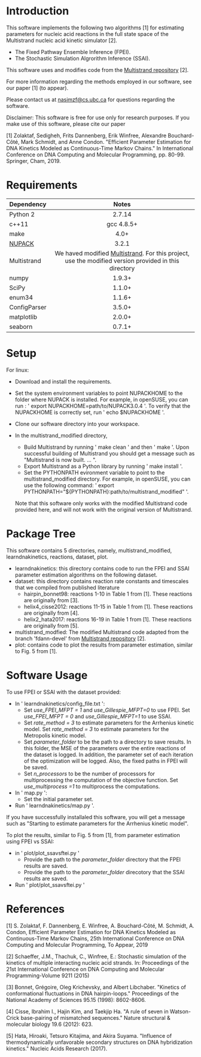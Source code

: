 # Introduction

This software implements  the following two algorithms [1] for estimating parameters for nucleic acid reactions in the full state space of the Multistrand nucleic acid kinetic simulator [2]. 
 
- The Fixed Pathway Ensemble Inference (FPEI).
- The Stochastic Simulation Algrorithm Inference (SSAI).

 This software uses and modifies code from the <a href="https://github.com/DNA-and-Natural-Algorithms-Group/multistrand">Multistrand repository</a> [2]. 

For more information regarding the methods employed in our software, see our paper [1] (to appear). 

Please contact us at nasimzf@cs.ubc.ca for questions regarding the software.

Disclaimer: This software is free for use only for research purposes. If you make use of this software, please cite our paper

[1] Zolaktaf, Sedigheh, Frits Dannenberg, Erik Winfree, Alexandre Bouchard-Côté, Mark Schmidt, and Anne Condon. "Efficient Parameter Estimation for DNA Kinetics Modeled as Continuous-Time Markov Chains." In International Conference on DNA Computing and Molecular Programming, pp. 80-99. Springer, Cham, 2019.

# Requirements 

| Dependency       | Notes          
| ------------- |:-------------:|
|Python 2 |2.7.14 |
|c++11|gcc 4.8.5+|
|make|4.0+ | 
|<a href="http://www.nupack.org/">NUPACK</a> |3.2.1| 
|Multistrand|We haved modified <a href="https://github.com/DNA-and-Natural-Algorithms-Group/multistrand">Multistrand</a>.  For this project,     <br />  use  the   modified version  provided in this directory| 
|numpy|1.9.3+| 
|SciPy | 1.1.0+ |
| enum34 | 1.1.6+ | 
| ConfigParser | 3.5.0+ | 
|matplotlib| 2.0.0+|
|seaborn|0.7.1+|



# Setup
For linux:
- Download and install the requirements. 
- Set the system environment variables to point NUPACKHOME to the folder where NUPACK is installed. For example, in openSUSE, you can run : ' export NUPACKHOME=path/to/NUPACK3.0.4 '. To verify that the NUPACKHOME is correctly set, run ' echo $NUPACKHOME '. 
- Clone our software directory into your workspace. 
- In the  multistrand_modified directory,
  - Build Multistrand by running ' make clean ' and then ' make '. Upon successful  building of  Multistrand you should get a message such as "Multistrand is now built. ... ".
  - Export  Multistrand as a Python library by running  ' make install '. 
  - Set the  PYTHONPATH evironment variable to point to the multistrand_modified  directory. For example, in openSUSE, you can use the following command: ' export PYTHONPATH="${PYTHONPATH}:path/to/multistrand_modified" '.  

  Note that this software only works with the modified Multistrand code provided here, and will not work with the original version of Multistrand.

# Package Tree
This software contains 5  directories, namely, multistrand_modified, learndnakinetics, reactions, dataset, plot. 
- learndnakinetics:  this  directory contains code to run the FPEI and SSAI parameter estimation algorithms on the following dataset. 
- dataset: this directory contains reaction rate constants and timescales that we compiled from published literature
  - hairpin_bonnet98: reactions 1-10 in Table 1 from [1]. These reactions are originally from [3]. 
  - helix4_cisse2012: reactions 11-15 in Table 1 from [1]. These reactions are originally from  [4].
  - helix2_hata2017: reactions 16-19  in Table 1 from [1]. These reactions are originally from  [5]. 
- multistrand_modfied: The modified Multistrand code adapted from the branch 'fdann-devel' from  <a href="https://github.com/DNA-and-Natural-Algorithms-Group/multistrand">  Multistrand repository</a> [2]. 
- plot: contains code to plot the results from parameter estimation, similar to Fig. 5 from [1].  

# Software Usage 
To use FPEI or SSAI with the dataset provided:
- In ' learndnakinetics/config_file.txt ': 
  - Set *use_FPEI_MFPT = 1* and *use_Gillespie_MFPT=0* to use FPEI. Set *use_FPEI_MFPT = 0* and *use_Gillespie_MFPT=1* to use SSAI. 
  - Set *rate_method = 3* to estimate parameters for the  Arrhenius kinetic model. Set *rate_method = 3* to estimate parameters for the Metropolis kinetic model. 
  - Set *parameter_folder* to be the path to a directory to save results. In this folder, the MSE of the parameters over the entire reactions of the dataset is logged. In addition, the parameter set of each iteration of the optimization will be logged. Also, the  fixed paths in FPEI will be saved.   
  - Set *n_processors* to be the number of processors for multiprocessing the computation of the objective function. Set *use_multiprocess =1* to multiprocess the computations. 
 - In ' map.py ': 
   - Set the initial parameter set. 
 - Run  ' learndnakinetics/map.py '. 
 
  If you have successfully installaled this software,  you will get a message such as "Starting to estimate parameters for the Arrhenius kinetic model". 

To plot the results, similar to Fig. 5 from [1], from parameter estimation using FPEI vs SSAI: 
 - in ' plot/plot_ssavsftei.py '
   - Provide the path to the *parameter_folder* directory that the FPEI results are saved.
   - Provide the path to the *parameter_folder* direcotory that the SSAI results are saved.
 - Run ' plot/plot_ssavsftei.py '
 

# References 

[1] S. Zolaktaf, F. Dannenberg, E. Winfree, A. Bouchard-Côté, M. Schmidt, A. Condon, Efficient Parameter Estimation for DNA Kinetics Modeled as Continuous-Time Markov Chains, 25th International Conference on DNA Computing and Molecular Programming, To Appear, 2019

[2] Schaeffer, J.M., Thachuk, C., Winfree, E.: Stochastic simulation of the kinetics of multiple interacting nucleic acid strands. In: Proceedings of the 21st International Conference on DNA Computing and Molecular Programming-Volume 9211 (2015)

 [3]  Bonnet, Grégoire, Oleg Krichevsky, and Albert Libchaber. "Kinetics of conformational fluctuations in DNA hairpin-loops." Proceedings of the National Academy of Sciences 95.15 (1998): 8602-8606.
 
 [4] Cisse, Ibrahim I., Hajin Kim, and Taekjip Ha. "A rule of seven in Watson-Crick base-pairing of mismatched sequences." Nature structural & molecular biology 19.6 (2012): 623.
 
  [5] Hata, Hiroaki, Tetsuro Kitajima, and Akira Suyama. "Influence of thermodynamically unfavorable secondary structures on DNA hybridization kinetics." Nucleic Acids Research (2017).
